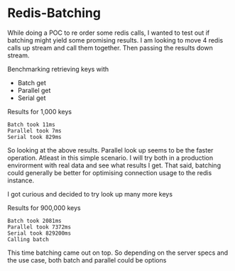 # Redis-Batching

While doing a POC to re order some redis calls, I wanted to test out if batching might yield some promising results. I am looking to move 4 redis calls up stream and call them together. Then passing the results down stream. 

Benchmarking retrieving keys with
  - Batch get
  - Parallel get
  - Serial get

Results for 1,000 keys
```
Batch took 11ms
Parallel took 7ms
Serial took 829ms
```

So looking at the above results. Parallel look up seems to be the faster operation. Atleast in this simple scenario. I will try both in a production envirorment with real data and see what results I get. That said, batching could generally be better for optimising connection usage to the redis instance.

I got curious and decided to try look up many more keys

Results for 900,000 keys
```
Batch took 2081ms
Parallel took 7372ms
Serial took 829200ms
Calling batch
```

This time batching came out on top. So depending on the server specs and the use case, both batch and parallel could be options
